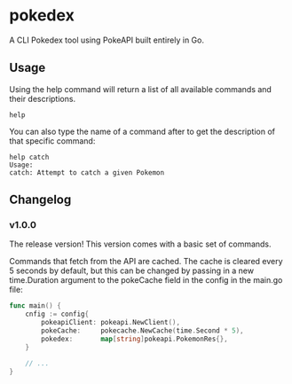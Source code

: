 # pokedex

A CLI Pokedex tool using PokeAPI built entirely in Go.

## Usage

Using the help command will return a list of all available commands and their descriptions.

```
help
```

You can also type the name of a command after to get the description of that specific command:

```
help catch
Usage:
catch: Attempt to catch a given Pokemon
```
## Changelog

### v1.0.0

The release version! This version comes with a basic set of commands.

Commands that fetch from the API are cached. The cache is cleared every 5 seconds by default, but this can be changed by passing in a new time.Duration argument to the pokeCache field in the config in the main.go file:

```go
func main() {
	cnfig := config{
		pokeapiClient: pokeapi.NewClient(),
		pokeCache:     pokecache.NewCache(time.Second * 5),
		pokedex:       map[string]pokeapi.PokemonRes{},
	}

	// ...
}
```
